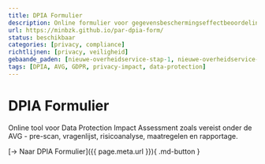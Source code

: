 ```yaml
---
title: DPIA Formulier
description: Online formulier voor gegevensbeschermingseffectbeoordeling
url: https://minbzk.github.io/par-dpia-form/
status: beschikbaar
categories: [privacy, compliance]
richtlijnen: [privacy, veiligheid]
gebaande_paden: [nieuwe-overheidservice-stap-1, nieuwe-overheidservice-stap-5]
tags: [DPIA, AVG, GDPR, privacy-impact, data-protection]
---
```


# DPIA Formulier

Online tool voor Data Protection Impact Assessment zoals vereist onder de AVG - pre-scan, vragenlijst, risicoanalyse, maatregelen en rapportage.

[→ Naar DPIA Formulier]({{ page.meta.url }}){ .md-button }
